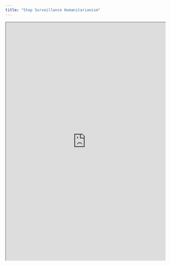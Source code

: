 ```yaml
---
title: "Stop Surveillance Humanitarianism"
---
```



<iframe height="750" width="100%" src="https://ewelton.github.io/ktest/wiki.html#Stop%20Surveillance%20Humanitarianism"></iframe>
